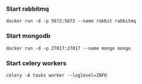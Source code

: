 
<!-- ### Start redis
	docker run -d -p 6379:6379 redis -->

### Start rabbitmq
	docker run -d -p 5672:5672 --name rabbit rabbitmq

### Start mongodb
	docker run -d -p 27017:27017 --name mongo mongo

### Start celery workers
	celery -A tasks worker --loglevel=INFO

